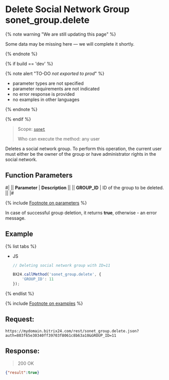 # Delete Social Network Group sonet_group.delete

{% note warning "We are still updating this page" %}

Some data may be missing here — we will complete it shortly.

{% endnote %}

{% if build == 'dev' %}

{% note alert "TO-DO _not exported to prod_" %}

- parameter types are not specified
- parameter requirements are not indicated
- no error response is provided
- no examples in other languages

{% endnote %}

{% endif %}

> Scope: [`sonet`](../scopes/permissions.md)
>
> Who can execute the method: any user

Deletes a social network group. To perform this operation, the current user must either be the owner of the group or have administrator rights in the social network.

## Function Parameters

#|
|| **Parameter** | **Description** ||
|| **GROUP_ID** | ID of the group to be deleted. ||
|#

{% include [Footnote on parameters](../../_includes/required.md) %}

In case of successful group deletion, it returns **true**, otherwise - an error message.

## Example

{% list tabs %}

- JS

    ```js
    // Deleting social network group with ID=11

    BX24.callMethod('sonet_group.delete', {
        'GROUP_ID': 11
    });
    ```

{% endlist %}


{% include [Footnote on examples](../../_includes/examples.md) %}

## Request:

```http
https://mydomain.bitrix24.com/rest/sonet_group.delete.json?auth=803f65e30340ff39703f8061c8b63a10&GROUP_ID=11
```

## Response:

>200 OK

```json
{"result":true}
```